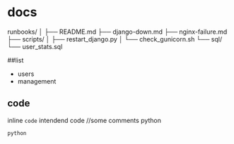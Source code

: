 # docs

runbooks/
│
├── README.md
├── django-down.md
├── nginx-failure.md
├── scripts/
│   ├── restart_django.py
│   └── check_gunicorn.sh
└── sql/
    └── user_stats.sql

##list
+ users
+ management

## code
inline `code`
intendend code
    //some comments
    python

```
python
```

